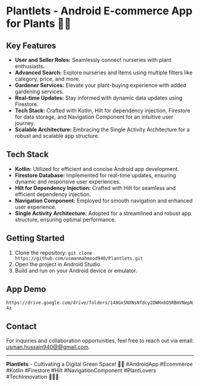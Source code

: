 # Plantlets - Android E-commerce App for Plants 🌿📱

## Key Features
- **User and Seller Roles:** Seamlessly connect nurseries with plant enthusiasts.
- **Advanced Search:** Explore nurseries and items using multiple filters like category, price, and more.
- **Gardener Services:** Elevate your plant-buying experience with added gardening services.
- **Real-time Updates:** Stay informed with dynamic data updates using Firestore.
- **Tech Stack:** Crafted with Kotlin, Hilt for dependency injection, Firestore for data storage, and Navigation Component for an intuitive user journey.
- **Scalable Architecture:** Embracing the Single Activity Architecture for a robust and scalable app structure.

## Tech Stack
- **Kotlin:** Utilized for efficient and concise Android app development.
- **Firestore Database:** Implemented for real-time updates, ensuring dynamic and responsive user experiences.
- **Hilt for Dependency Injection:** Crafted with Hilt for seamless and efficient dependency injection.
- **Navigation Component:** Employed for smooth navigation and enhanced user experience.
- **Single Activity Architecture:** Adopted for a streamlined and robust app structure, ensuring optimal performance.

## Getting Started
1. Clone the repository: `git clone https://github.com/usmanmahmood940/Plantlets.git`
2. Open the project in Android Studio.
3. Build and run on your Android device or emulator.

## App Demo
`https://drive.google.com/drive/folders/148Gx5NXNsNfdcy2DWHx6O5RBmVNepN4z`

## Contact
For inquiries and collaboration opportunities, feel free to reach out via email: [usman.hussain940@@gmail.com](mailto:usman.hussain940@gmail.com).


---

**Plantlets** - Cultivating a Digital Green Space! 🚀🔧 #AndroidApp #Ecommerce #Kotlin #Firestore #Hilt #NavigationComponent #PlantLovers #TechInnovation 🌿📱💡
